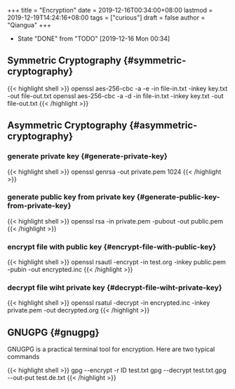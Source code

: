 +++
title = "Encryption"
date = 2019-12-16T00:34:00+08:00
lastmod = 2019-12-19T14:24:16+08:00
tags = ["curious"]
draft = false
author = "Qiangua"
+++

-   State "DONE"       from "TODO"       <span class="timestamp-wrapper"><span class="timestamp">[2019-12-16 Mon 00:34]</span></span>


## Symmetric Cryptography {#symmetric-cryptography}

{{< highlight shell >}}
openssl aes-256-cbc -a -e -in file-in.txt -inkey key.txt -out file-out.txt
openssl aes-256-cbc -a -d -in file-in.txt -inkey key.txt -out file-out.txt
{{< /highlight >}}


## Asymmetric Cryptography {#asymmetric-cryptography}


### generate private key {#generate-private-key}

{{< highlight shell >}}
openssl genrsa -out private.pem 1024
{{< /highlight >}}


### generate public key from private key {#generate-public-key-from-private-key}

{{< highlight shell >}}
openssl rsa -in private.pem -pubout -out public.pem
{{< /highlight >}}


### encrypt file with public key {#encrypt-file-with-public-key}

{{< highlight shell >}}
openssl rsautl -encrypt -in test.org -inkey public.pem -pubin -out encrypted.inc
{{< /highlight >}}


### decrypt file wiht private key {#decrypt-file-wiht-private-key}

{{< highlight shell >}}
openssl rsatul -decrypt -in encrypted.inc -inkey private.pem -out decrypted.org
{{< /highlight >}}


## GNUGPG {#gnugpg}

GNUGPG is a practical terminal tool for encryption. Here are two typical commands

{{< highlight shell >}}
gpg --encrypt -r ID test.txt
gpg --decrypt test.txt.gpg --out-put test.de.txt
{{< /highlight >}}
